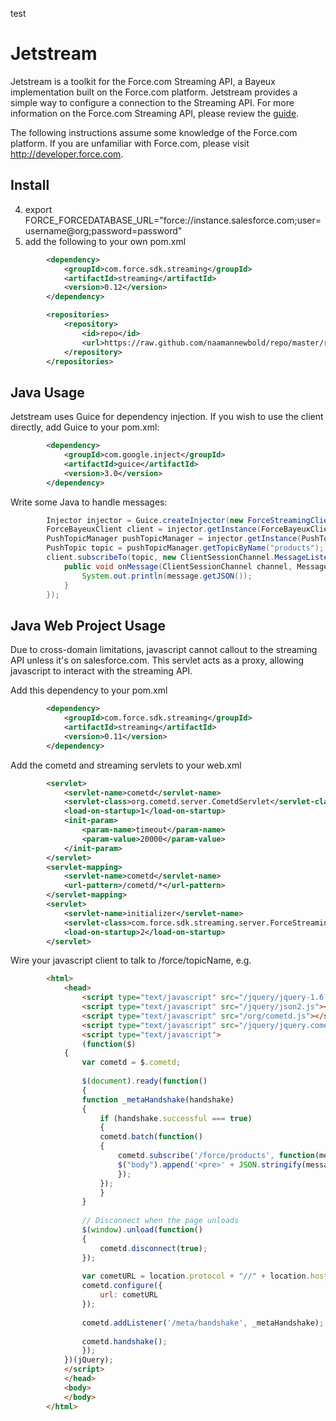 test
# Jetstream
Jetstream is a toolkit for the Force.com Streaming API, a Bayeux implementation built on the Force.com platform.  Jetstream provides a simple way to configure a connection to the Streaming API.  For more information on the Force.com Streaming API, please review the [guide](http://wiki.developerforce.com/index.php/Getting_Started_with_the_Force.com_Streaming_API).

The following instructions assume some knowledge of the Force.com platform.  If you are unfamiliar with Force.com, please visit http://developer.force.com.

## Install
4. export FORCE_FORCEDATABASE_URL="force://instance.salesforce.com;user=username@org;password=password"
5. add the following to your own pom.xml

```xml
        <dependency>
            <groupId>com.force.sdk.streaming</groupId>
            <artifactId>streaming</artifactId>
            <version>0.12</version>
        </dependency>
```

```xml
        <repositories>
            <repository>
                <id>repo</id>
                <url>https://raw.github.com/naamannewbold/repo/master/releases/</url>
            </repository>
        </repositories>
```

## Java Usage
Jetstream uses Guice for dependency injection. If you wish to use the client directly, add Guice to your pom.xml:

```xml
        <dependency>
            <groupId>com.google.inject</groupId>
            <artifactId>guice</artifactId>
            <version>3.0</version>
        </dependency>
```

Write some Java to handle messages:

```java
        Injector injector = Guice.createInjector(new ForceStreamingClientModule());
        ForceBayeuxClient client = injector.getInstance(ForceBayeuxClient.class);
        PushTopicManager pushTopicManager = injector.getInstance(PushTopicManager.class);
        PushTopic topic = pushTopicManager.getTopicByName("products");
        client.subscribeTo(topic, new ClientSessionChannel.MessageListener() {
            public void onMessage(ClientSessionChannel channel, Message message) {
                System.out.println(message.getJSON());
            }
        });
```

## Java Web Project Usage
Due to cross-domain limitations, javascript cannot callout to the streaming API unless it's on salesforce.com. This servlet acts as a proxy, allowing javascript to interact with the streaming API.

Add this dependency to your pom.xml

```xml
        <dependency>
            <groupId>com.force.sdk.streaming</groupId>
            <artifactId>streaming</artifactId>
            <version>0.11</version>
        </dependency>
```

Add the cometd and streaming servlets to your web.xml

```xml
        <servlet>
            <servlet-name>cometd</servlet-name>
            <servlet-class>org.cometd.server.CometdServlet</servlet-class>
            <load-on-startup>1</load-on-startup>
            <init-param>
                <param-name>timeout</param-name>
                <param-value>20000</param-value>
            </init-param>
        </servlet>
        <servlet-mapping>
            <servlet-name>cometd</servlet-name>
            <url-pattern>/cometd/*</url-pattern>
        </servlet-mapping>
        <servlet>
            <servlet-name>initializer</servlet-name>
            <servlet-class>com.force.sdk.streaming.server.ForceStreamingResource</servlet-class>
            <load-on-startup>2</load-on-startup>
        </servlet>
```

Wire your javascript client to talk to /force/topicName, e.g.

```html
        <html>
            <head>
                <script type="text/javascript" src="/jquery/jquery-1.6.2.js"></script>
                <script type="text/javascript" src="/jquery/json2.js"></script>
                <script type="text/javascript" src="/org/cometd.js"></script>
                <script type="text/javascript" src="/jquery/jquery.cometd.js"></script>
                <script type="text/javascript">
                (function($)
        	{
        	    var cometd = $.cometd;
        
        	    $(document).ready(function()
        	    {
        		function _metaHandshake(handshake)
        		{
        		    if (handshake.successful === true)
        		    {
        			cometd.batch(function()
        			{
        			    cometd.subscribe('/force/products', function(messages) {
        				$("body").append('<pre>' + JSON.stringify(messages) + '</pre>');
        			    });
        			});
        		    }
        		}
        
        		// Disconnect when the page unloads
        		$(window).unload(function()
        		{
        		    cometd.disconnect(true);
        		});
        
        		var cometURL = location.protocol + "//" + location.host + "/cometd";
        		cometd.configure({
        		    url: cometURL
        		});
        
        		cometd.addListener('/meta/handshake', _metaHandshake);
        
        		cometd.handshake();
        	    });
        	})(jQuery);
            </script>
            </head>
            <body>
            </body>
        </html>
```
